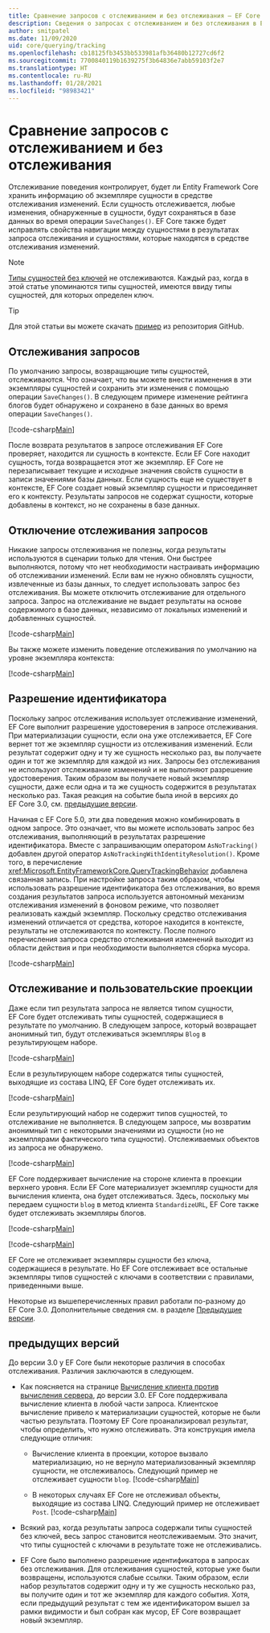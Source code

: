 ```yaml
---
title: Сравнение запросов с отслеживанием и без отслеживания — EF Core
description: Сведения о запросах с отслеживанием и без отслеживания в Entity Framework Core
author: smitpatel
ms.date: 11/09/2020
uid: core/querying/tracking
ms.openlocfilehash: cb18125fb3453bb533981afb36480b12727cd6f2
ms.sourcegitcommit: 7700840119b1639275f3b64836e7abb59103f2e7
ms.translationtype: HT
ms.contentlocale: ru-RU
ms.lasthandoff: 01/28/2021
ms.locfileid: "98983421"
---
```

# <a name="tracking-vs-no-tracking-queries"></a>Сравнение запросов с отслеживанием и без отслеживания

Отслеживание поведения контролирует, будет ли Entity Framework Core хранить информацию об экземпляре сущности в средстве отслеживания изменений. Если сущность отслеживается, любые изменения, обнаруженные в сущности, будут сохраняться в базе данных во время операции `SaveChanges()`. EF Core также будет исправлять свойства навигации между сущностями в результатах запроса отслеживания и сущностями, которые находятся в средстве отслеживания изменений.

> [!NOTE]
> [Типы сущностей без ключей](xref:core/modeling/keyless-entity-types) не отслеживаются. Каждый раз, когда в этой статье упоминаются типы сущностей, имеются ввиду типы сущностей, для которых определен ключ.

> [!TIP]
> Для этой статьи вы можете скачать [пример](https://github.com/dotnet/EntityFramework.Docs/tree/master/samples/core/Querying/Tracking) из репозитория GitHub.

## <a name="tracking-queries"></a>Отслеживания запросов

По умолчанию запросы, возвращающие типы сущностей, отслеживаются. Что означает, что вы можете внести изменения в эти экземпляры сущностей и сохранить эти изменения с помощью операции `SaveChanges()`. В следующем примере изменение рейтинга блогов будет обнаружено и сохранено в базе данных во время операции `SaveChanges()`.

[!code-csharp[Main](../../../samples/core/Querying/Tracking/Program.cs#Tracking)]

После возврата результатов в запросе отслеживания EF Core проверяет, находится ли сущность в контексте. Если EF Core находит сущность, тогда возвращается этот же экземпляр. EF Core не перезаписывает текущие и исходные значения свойств сущности в записи значениями базы данных. Если сущность еще не существует в контексте, EF Core создает новый экземпляр сущности и присоединяет его к контексту. Результаты запросов не содержат сущности, которые добавлены в контекст, но не сохранены в базе данных.

## <a name="no-tracking-queries"></a>Отключение отслеживания запросов

Никакие запросы отслеживания не полезны, когда результаты используются в сценарии только для чтения. Они быстрее выполняются, потому что нет необходимости настраивать информацию об отслеживании изменений. Если вам не нужно обновлять сущности, извлеченные из базы данных, то следует использовать запрос без отслеживания. Вы можете отключить отслеживание для отдельного запроса. Запрос на отслеживание не выдает результаты на основе содержимого в базе данных, независимо от локальных изменений и добавленных сущностей.

[!code-csharp[Main](../../../samples/core/Querying/Tracking/Program.cs#NoTracking)]

Вы также можете изменить поведение отслеживания по умолчанию на уровне экземпляра контекста:

[!code-csharp[Main](../../../samples/core/Querying/Tracking/Program.cs#ContextDefaultTrackingBehavior)]

## <a name="identity-resolution"></a>Разрешение идентификатора

Поскольку запрос отслеживания использует отслеживание изменений, EF Core выполнит разрешение удостоверения в запросе отслеживания. При материализации сущности, если она уже отслеживается, EF Core вернет тот же экземпляр сущности из отслеживания изменений. Если результат содержит одну и ту же сущность несколько раз, вы получаете один и тот же экземпляр для каждой из них. Запросы без отслеживания не используют отслеживание изменений и не выполняют разрешение удостоверения. Таким образом вы получаете новый экземпляр сущности, даже если одна и та же сущность содержится в результатах несколько раз. Такая реакция на событие была иной в версиях до EF Core 3.0, см. [предыдущие версии](#previous-versions).

Начиная с EF Core 5.0, эти два поведения можно комбинировать в одном запросе. Это означает, что вы можете использовать запрос без отслеживания, выполняющий в результатах разрешение идентификатора. Вместе с запрашивающим оператором `AsNoTracking()` добавлен другой оператор `AsNoTrackingWithIdentityResolution()`. Кроме того, в перечисление <xref:Microsoft.EntityFrameworkCore.QueryTrackingBehavior> добавлена связанная запись. При настройке запроса таким образом, чтобы использовать разрешение идентификатора без отслеживания, во время создания результатов запроса используется автономный механизм отслеживания изменений в фоновом режиме, что позволяет реализовать каждый экземпляр. Поскольку средство отслеживания изменений отличается от средства, которое находится в контексте, результаты не отслеживаются по контексту. После полного перечисления запроса средство отслеживания изменений выходит из области действия и при необходимости выполняется сборка мусора.

[!code-csharp[Main](../../../samples/core/Querying/Tracking/Program.cs#NoTrackingWithIdentityResolution)]

## <a name="tracking-and-custom-projections"></a>Отслеживание и пользовательские проекции

Даже если тип результата запроса не является типом сущности, EF Core будет отслеживать типы сущностей, содержащиеся в результате по умолчанию. В следующем запросе, который возвращает анонимный тип, будут отслеживаться экземпляры `Blog` в результирующем наборе.

[!code-csharp[Main](../../../samples/core/Querying/Tracking/Program.cs#CustomProjection1)]

Если в результирующем наборе содержатся типы сущностей, выходящие из состава LINQ, EF Core будет отслеживать их.

[!code-csharp[Main](../../../samples/core/Querying/Tracking/Program.cs#CustomProjection2)]

Если результирующий набор не содержит типов сущностей, то отслеживание не выполняется. В следующем запросе, мы возвратим анонимный тип с некоторыми значениями из сущности (но не экземплярами фактического типа сущности). Отслеживаемых объектов из запроса не обнаружено.

[!code-csharp[Main](../../../samples/core/Querying/Tracking/Program.cs#CustomProjection3)]

 EF Core поддерживает вычисление на стороне клиента в проекции верхнего уровня. Если EF Core материализует экземпляр сущности для вычисления клиента, она будет отслеживаться. Здесь, поскольку мы передаем сущности `blog` в метод клиента `StandardizeURL`, EF Core также будет отслеживать экземпляры блогов.

[!code-csharp[Main](../../../samples/core/Querying/Tracking/Program.cs#ClientProjection)]

[!code-csharp[Main](../../../samples/core/Querying/Tracking/Program.cs#ClientMethod)]

EF Core не отслеживает экземпляры сущности без ключа, содержащиеся в результате. Но EF Core отслеживает все остальные экземпляры типов сущностей с ключами в соответствии с правилами, приведенными выше.

Некоторые из вышеперечисленных правил работали по-разному до EF Core 3.0. Дополнительные сведения см. в разделе [Предыдущие версии](#previous-versions).

## <a name="previous-versions"></a>предыдущих версий

До версии 3.0 у EF Core были некоторые различия в способах отслеживания. Различия заключаются в следующем.

- Как поясняется на странице [Вычисление клиента против вычисления сервера](xref:core/querying/client-eval), до версии 3.0. EF Core поддерживала вычисление клиента в любой части запроса. Клиентское вычисление привело к материализации сущностей, которые не были частью результата. Поэтому EF Core проанализировал результат, чтобы определить, что нужно отслеживать. Эта конструкция имела следующие отличия:
  - Вычисление клиента в проекции, которое вызвало материализацию, но не вернуло материализованный экземпляр сущности, не отслеживалось. Следующий пример не отслеживает сущности `blog`.
    [!code-csharp[Main](../../../samples/core/Querying/Tracking/Program.cs#ClientProjection)]

  - В некоторых случаях EF Core не отслеживал объекты, выходящие из состава LINQ. Следующий пример не отслеживает `Post`.
    [!code-csharp[Main](../../../samples/core/Querying/Tracking/Program.cs#CustomProjection2)]

- Всякий раз, когда результаты запроса содержали типы сущностей без ключей, весь запрос становится неотслеживаемым. Это значит, что типы сущностей с ключами в результате тоже не отслеживались.
- EF Core было выполнено разрешение идентификатора в запросах без отслеживания. Для отслеживания сущностей, которые уже были возвращены, используются слабые ссылки. Таким образом, если набор результатов содержит одну и ту же сущность несколько раз, вы получите один и тот же экземпляр для каждого события. Хотя, если предыдущий результат с тем же идентификатором вышел за рамки видимости и был собран как мусор, EF Core возвращает новый экземпляр.
